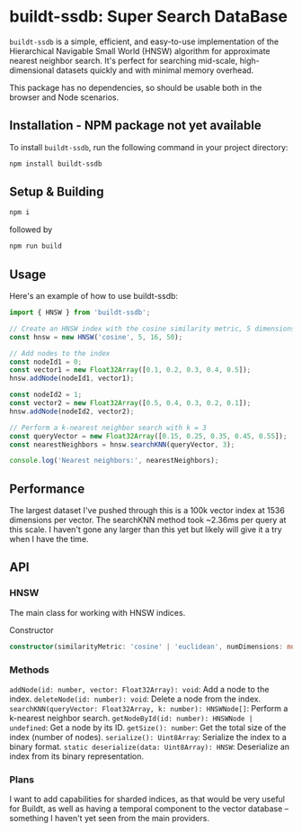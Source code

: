 # buildt-ssdb: Super Search DataBase

`buildt-ssdb` is a simple, efficient, and easy-to-use implementation of the Hierarchical Navigable Small World (HNSW) algorithm for approximate nearest neighbor search. It's perfect for searching mid-scale, high-dimensional datasets quickly and with minimal memory overhead.

This package has no dependencies, so should be usable both in the browser and Node scenarios.

## Installation - NPM package not yet available

To install `buildt-ssdb`, run the following command in your project directory:

```sh
npm install buildt-ssdb
```

## Setup & Building
```sh
npm i
```
followed by
```sh
npm run build
```

## Usage

Here's an example of how to use buildt-ssdb:

```typescript
import { HNSW } from 'buildt-ssdb';

// Create an HNSW index with the cosine similarity metric, 5 dimensions, M = 16, and ef = 50
const hnsw = new HNSW('cosine', 5, 16, 50);

// Add nodes to the index
const nodeId1 = 0;
const vector1 = new Float32Array([0.1, 0.2, 0.3, 0.4, 0.5]);
hnsw.addNode(nodeId1, vector1);

const nodeId2 = 1;
const vector2 = new Float32Array([0.5, 0.4, 0.3, 0.2, 0.1]);
hnsw.addNode(nodeId2, vector2);

// Perform a k-nearest neighbor search with k = 3
const queryVector = new Float32Array([0.15, 0.25, 0.35, 0.45, 0.55]);
const nearestNeighbors = hnsw.searchKNN(queryVector, 3);

console.log('Nearest neighbors:', nearestNeighbors);
```

## Performance
The largest dataset I've pushed through this is a 100k vector index at 1536 dimensions per vector. The searchKNN method took ~2.36ms per query at this scale. I haven't gone any larger than this yet but likely will give it a try when I have the time.

## API
### HNSW
The main class for working with HNSW indices.

Constructor
```typescript
constructor(similarityMetric: 'cosine' | 'euclidean', numDimensions: number, M: number, ef: number)
```

### Methods
`addNode(id: number, vector: Float32Array): void`: Add a node to the index.
`deleteNode(id: number): void`: Delete a node from the index.
`searchKNN(queryVector: Float32Array, k: number): HNSWNode[]`: Perform a k-nearest neighbor search.
`getNodeById(id: number): HNSWNode | undefined`: Get a node by its ID.
`getSize(): number`: Get the total size of the index (number of nodes).
`serialize(): Uint8Array`: Serialize the index to a binary format.
`static deserialize(data: Uint8Array): HNSW`: Deserialize an index from its binary representation.

### Plans
I want to add capabilities for sharded indices, as that would be very useful for Buildt, as well as having a temporal component to the vector database – something I haven't yet seen from the main providers.